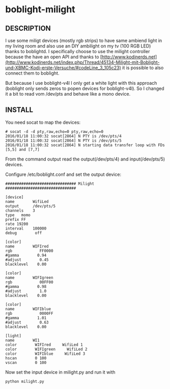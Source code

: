 # boblight-milight

## DESCRIPTION

I use some miligt devices (mostly rgb strips) to have same ambiend light in my living room and also use an DIY ambilight on my tv (100 RGB LED) thanks to boblightd. 
I specifically choose to use the milight controller because the have an open API and thanks to 
[http://www.kodinerds.net](http://www.kodinerds.net/index.php/Thread/45134-Milight-mit-Boblight-und-XBMC-Kodi-erste-Versuche/#codeLine_3_105c23) it
is possible to also connect them to boblight. 

But because I use boblight-v4l I only get a white light with this approach (boblight only sends zeros to popen devices for boblight-v4l). So I changed it a bit to read vom /dev/pts and behave like a mono device.

## INSTALL

You need socat to map the devices:

```
# socat -d -d pty,raw,echo=0 pty,raw,echo=0
2016/01/18 11:00:32 socat[2864] N PTY is /dev/pts/4
2016/01/18 11:00:32 socat[2864] N PTY is /dev/pts/5
2016/01/18 11:00:32 socat[2864] N starting data transfer loop with FDs [5,5] and [7,7]
```

From the command output read the output(/dev/pts/4) and input(/dev/pts/5) devices.
                                                                                                                                  

Configure /etc/boblight.conf and set the output device:
```
############################### Milight ###############################

[device]
name        WifiLed
output      /dev/pts/5
channels    3
type   momo
prefix FF
rate 19200
interval    100000
debug        off

[color]
name        WIFIred
rgb            FF0000
#gamma        0.94
#adjust        0.45
blacklevel    0.00

[color]
name        WIFIgreen
rgb            00FF00
#gamma        0.98
#adjust        1.0
blacklevel    0.00

[color]
name        WIFIblue
rgb            0000FF
#gamma        1.01
#adjust        0.63
blacklevel    0.00

[light]
name        WI1
color        WIFIred     WifiLed 1
color        WIFIgreen     WifiLed 2
color        WIFIblue     WifiLed 3
hscan        0 100
vscan        0 100
```

Now set the input device in milight.py and run it with 
```
python milight.py
```